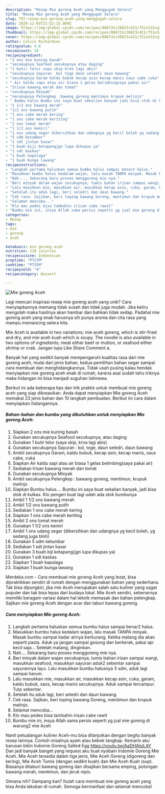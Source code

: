 ```yaml
---
description: "Resep Mie goreng Aceh yang Menggugah Selera"
title: "Resep Mie goreng Aceh yang Menggugah Selera"
slug: 797-resep-mie-goreng-aceh-yang-menggugah-selera
date: 2020-12-03T22:52:15.009Z
image: https://img-global.cpcdn.com/recipes/886731c38823c421/751x532cq70/mie-goreng-aceh-foto-resep-utama.jpg
thumbnail: https://img-global.cpcdn.com/recipes/886731c38823c421/751x532cq70/mie-goreng-aceh-foto-resep-utama.jpg
cover: https://img-global.cpcdn.com/recipes/886731c38823c421/751x532cq70/mie-goreng-aceh-foto-resep-utama.jpg
author: Calvin Richardson
ratingvalue: 4.8
reviewcount: 10
recipeingredient:
- "2 ons mie kuning basah"
- "secukupnya Seafood secukupnya atau daging"
- "1 butir telur saya skip krna lagi abis"
- "secukupnya Sayuran  kol toge daun seledri daun bawang"
- "secukupnya Garam kaldu bubuk kecap asin kecap manis saus cabe cuka"
- " Air kaldu sapi atau air biasa 1 gelas belimbingsaya pakai air"
- "Irisan bawang merah dan tomat"
- "secukupnya Minyak"
- "secukupnya Pelengkep  bawang goreng mentimun krupuk melinjo"
- " Bumbu halus Bumbu ini saya buat sekalian banyak jadi bisa stok di kulkas Klo pengen buat lagi udah ada stok bumbunya"
- "1 1/2 ons bawang merah"
- "1/2 ons bawang putih"
- "1 ons cabe merah kering"
- "1 ons cabe merah keriting"
- "2 ons tomat merah"
- "1 1/2 ons kemiri"
- "1 ons udang segar dibersihkan dan udangnya yg kecil boleh yg sedang juga bloh"
- "5 sdm ketumbar"
- "1 sdt jintan kasar"
- "3 buah biji ketapangjgn lupa dikupas ya"
- "1 sdt kaskas"
- "1 buah kapulaga"
- "1 buah bunga lawang"
recipeinstructions:
- "Langkah pertama haluskan semua bumbu halus sampai benar2 halus."
- "Masukkan bumbu halus kedalam wajan, lalu masak TANPA minyak. Masak bumbu sampai kadar airnya berkurang. Ketika matang dia akan seperti pasta. Aduk ya jangan sampai gosong dan berkerak, pakai api kecil saja... Setelah matang, dinginkan."
- "Nah.... Sekarang baru proses menggoreng mie nya."
- "Beri minyak dalam wajan secukupnya, tumis bahan irisan sampai wangi, masukkan seafood, masukkan sayuran aduk2 sebentar sampai sayurannya layu. Lalu masukkan bumbu halusnya 3 sdm, aduk lagi sampai harum."
- "Lalu masukkan mie, masukkan air, masukkan kecap asin, cuka, garam, kaldu bubuk, saos, kecap manis secukupnya. Aduk sampai tercampur. Tutp sebentar."
- "Setelah itu aduk lagi, beri seledri dan daun bawang."
- "Cek rasa. Sajikan, beri toping bawang Goreng, mentimun dan krupuk melinjo."
- "Selamat mencoba..."
- "Klo mau pedes bisa tambahin irisan cabe rawit"
- "Bumbu mie ini, insya Allah sama persis seperti yg jual mie goreng di warung2 mie Aceh"
categories:
- Resep
tags:
- mie
- goreng
- aceh

katakunci: mie goreng aceh 
nutrition: 110 calories
recipecuisine: Indonesian
preptime: "PT27M"
cooktime: "PT35M"
recipeyield: "4"
recipecategory: Dessert

---
```



![Mie goreng Aceh](https://img-global.cpcdn.com/recipes/886731c38823c421/751x532cq70/mie-goreng-aceh-foto-resep-utama.jpg)

Lagi mencari inspirasi resep mie goreng aceh yang unik? Cara menyiapkannya memang tidak susah dan tidak juga mudah. Jika keliru mengolah maka hasilnya akan hambar dan bahkan tidak sedap. Padahal mie goreng aceh yang enak harusnya sih punya aroma dan cita rasa yang mampu memancing selera kita.

Mie Aceh is available in two variations; mie aceh goreng, which is stir-fried and dry, and mie aceh kuah which is soupy. The noodle is also available in two options of ingredients; meat either beef or mutton, or seafood either shrimp or crab. Jangan lupa Like Share Comment a.

Banyak hal yang sedikit banyak mempengaruhi kualitas rasa dari mie goreng aceh, mulai dari jenis bahan, kedua pemilihan bahan segar sampai cara membuat dan menghidangkannya. Tidak usah pusing kalau hendak menyiapkan mie goreng aceh enak di rumah, karena asal sudah tahu triknya maka hidangan ini bisa menjadi suguhan istimewa.


Berikut ini ada beberapa tips dan trik praktis untuk membuat mie goreng aceh yang siap dikreasikan. Anda dapat menyiapkan Mie goreng Aceh memakai 23 jenis bahan dan 10 langkah pembuatan. Berikut ini cara dalam menyiapkan hidangannya.

<!--inarticleads1-->

##### Bahan-bahan dan bumbu yang dibutuhkan untuk menyiapkan Mie goreng Aceh:

1. Siapkan 2 ons mie kuning basah
1. Gunakan secukupnya Seafood secukupnya, atau daging
1. Gunakan 1 butir telur (saya skip, krna lagi abis)
1. Gunakan secukupnya Sayuran : kol, toge, daun seledri, daun bawang
1. Ambil secukupnya Garam, kaldu bubuk, kecap asin, kecap manis, saus cabe, cuka
1. Siapkan  Air kaldu sapi atau air biasa 1 gelas belimbing(saya pakai air)
1. Sediakan Irisan bawang merah dan tomat
1. Gunakan secukupnya Minyak
1. Ambil secukupnya Pelengkep : bawang goreng, mentimun, krupuk melinjo
1. Siapkan  Bumbu halus.... Bumbu ini saya buat sekalian banyak, jadi bisa stok di kulkas. Klo pengen buat lagi udah ada stok bumbunya
1. Ambil 1 1/2 ons bawang merah
1. Ambil 1/2 ons bawang putih
1. Sediakan 1 ons cabe merah kering
1. Siapkan 1 ons cabe merah keriting
1. Ambil 2 ons tomat merah
1. Gunakan 1 1/2 ons kemiri
1. Ambil 1 ons udang segar (dibersihkan dan udangnya yg kecil boleh, yg sedang juga bloh)
1. Gunakan 5 sdm ketumbar
1. Sediakan 1 sdt jintan kasar
1. Gunakan 3 buah biji ketapang(jgn lupa dikupas ya)
1. Gunakan 1 sdt kaskas
1. Siapkan 1 buah kapulaga
1. Siapkan 1 buah bunga lawang


Merdeka.com - Cara membuat mie goreng Aceh yang lezat, bisa dipraktikkan sendiri di rumah dengan menggunakan bahan yang sederhana. Tak bisa dipungkiri, jika mie Aceh merupakan salah satu kuliner yang sagat populer dan tak bisa lepas dari budaya lokal. Mie Aceh sendiri, sebenarnya memiliki beragam variasi dalam hal teknik memasak dan bahan pelengkap. Sajikan mie goreng Aceh dengan acar dan taburi bawang goreng. 

<!--inarticleads2-->

##### Cara menyiapkan Mie goreng Aceh:

1. Langkah pertama haluskan semua bumbu halus sampai benar2 halus.
1. Masukkan bumbu halus kedalam wajan, lalu masak TANPA minyak. Masak bumbu sampai kadar airnya berkurang. Ketika matang dia akan seperti pasta. Aduk ya jangan sampai gosong dan berkerak, pakai api kecil saja... Setelah matang, dinginkan.
1. Nah.... Sekarang baru proses menggoreng mie nya.
1. Beri minyak dalam wajan secukupnya, tumis bahan irisan sampai wangi, masukkan seafood, masukkan sayuran aduk2 sebentar sampai sayurannya layu. Lalu masukkan bumbu halusnya 3 sdm, aduk lagi sampai harum.
1. Lalu masukkan mie, masukkan air, masukkan kecap asin, cuka, garam, kaldu bubuk, saos, kecap manis secukupnya. Aduk sampai tercampur. Tutp sebentar.
1. Setelah itu aduk lagi, beri seledri dan daun bawang.
1. Cek rasa. Sajikan, beri toping bawang Goreng, mentimun dan krupuk melinjo.
1. Selamat mencoba...
1. Klo mau pedes bisa tambahin irisan cabe rawit
1. Bumbu mie ini, insya Allah sama persis seperti yg jual mie goreng di warung2 mie Aceh


Nanti petualangan kuliner Aceh-mu bisa dilanjutkan dengan begitu banyak resep lainnya. Contoh misalnya ayam atau bebek tangkap. Kemarin aku barusan bikin Indomie Goreng Salted Egg https://youtu.be/AaDHAlsiLAY Dan jadi banyak banget yang request aku buat nyobain Indomie Goreng Mie Aceh. Mie Aceh tersedia dalam tiga jenis, Mie Aceh Goreng (digoreng dan kering), Mie Aceh Tumis (dengan sedikit kuah) dan Mie Aceh Kuah (sup). Biasanya ditaburi bawang goreng dan disajikan bersama emping, potongan bawang merah, mentimun, dan jeruk nipis. 

Gimana nih? Gampang kan? Itulah cara membuat mie goreng aceh yang bisa Anda lakukan di rumah. Semoga bermanfaat dan selamat mencoba!
